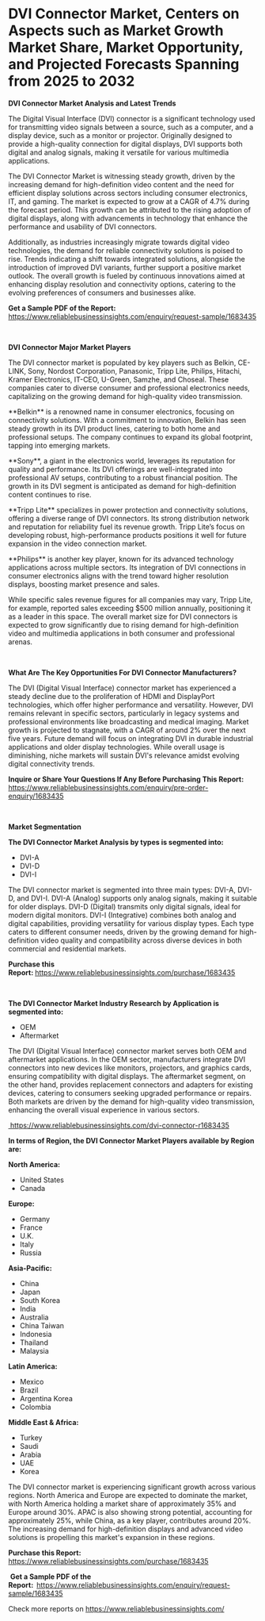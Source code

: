 <p><h1>DVI Connector Market, Centers on Aspects such as Market Growth Market Share, Market Opportunity, and Projected Forecasts Spanning from 2025 to 2032</h1></p><p><strong>DVI Connector Market Analysis and Latest Trends</strong></p>
<p><p>The Digital Visual Interface (DVI) connector is a significant technology used for transmitting video signals between a source, such as a computer, and a display device, such as a monitor or projector. Originally designed to provide a high-quality connection for digital displays, DVI supports both digital and analog signals, making it versatile for various multimedia applications.</p><p>The DVI Connector Market is witnessing steady growth, driven by the increasing demand for high-definition video content and the need for efficient display solutions across sectors including consumer electronics, IT, and gaming. The market is expected to grow at a CAGR of 4.7% during the forecast period. This growth can be attributed to the rising adoption of digital displays, along with advancements in technology that enhance the performance and usability of DVI connectors. </p><p>Additionally, as industries increasingly migrate towards digital video technologies, the demand for reliable connectivity solutions is poised to rise. Trends indicating a shift towards integrated solutions, alongside the introduction of improved DVI variants, further support a positive market outlook. The overall growth is fueled by continuous innovations aimed at enhancing display resolution and connectivity options, catering to the evolving preferences of consumers and businesses alike.</p></p>
<p><strong>Get a Sample PDF of the Report:&nbsp;</strong> <a href="https://www.reliablebusinessinsights.com/enquiry/request-sample/1683435?utm_campaign=2201&utm_medium=2&utm_source=Github&utm_content=ia&utm_term=10022025&utm_id=dvi-connector">https://www.reliablebusinessinsights.com/enquiry/request-sample/1683435</a></p>
<p>&nbsp;</p>
<p><strong>DVI Connector Major Market Players</strong></p>
<p><p>The DVI connector market is populated by key players such as Belkin, CE-LINK, Sony, Nordost Corporation, Panasonic, Tripp Lite, Philips, Hitachi, Kramer Electronics, IT-CEO, U-Green, Samzhe, and Choseal. These companies cater to diverse consumer and professional electronics needs, capitalizing on the growing demand for high-quality video transmission.</p><p>**Belkin** is a renowned name in consumer electronics, focusing on connectivity solutions. With a commitment to innovation, Belkin has seen steady growth in its DVI product lines, catering to both home and professional setups. The company continues to expand its global footprint, tapping into emerging markets.</p><p>**Sony**, a giant in the electronics world, leverages its reputation for quality and performance. Its DVI offerings are well-integrated into professional AV setups, contributing to a robust financial position. The growth in its DVI segment is anticipated as demand for high-definition content continues to rise.</p><p>**Tripp Lite** specializes in power protection and connectivity solutions, offering a diverse range of DVI connectors. Its strong distribution network and reputation for reliability fuel its revenue growth. Tripp Lite’s focus on developing robust, high-performance products positions it well for future expansion in the video connection market.</p><p>**Philips** is another key player, known for its advanced technology applications across multiple sectors. Its integration of DVI connections in consumer electronics aligns with the trend toward higher resolution displays, boosting market presence and sales.</p><p>While specific sales revenue figures for all companies may vary, Tripp Lite, for example, reported sales exceeding $500 million annually, positioning it as a leader in this space. The overall market size for DVI connectors is expected to grow significantly due to rising demand for high-definition video and multimedia applications in both consumer and professional arenas.</p></p>
<p>&nbsp;</p>
<p><strong>What Are The Key Opportunities For DVI Connector Manufacturers?</strong></p>
<p><p>The DVI (Digital Visual Interface) connector market has experienced a steady decline due to the proliferation of HDMI and DisplayPort technologies, which offer higher performance and versatility. However, DVI remains relevant in specific sectors, particularly in legacy systems and professional environments like broadcasting and medical imaging. Market growth is projected to stagnate, with a CAGR of around 2% over the next five years. Future demand will focus on integrating DVI in durable industrial applications and older display technologies. While overall usage is diminishing, niche markets will sustain DVI's relevance amidst evolving digital connectivity trends.</p></p>
<p><strong>Inquire or Share Your Questions If Any Before Purchasing This Report:</strong> <a href="https://www.reliablebusinessinsights.com/enquiry/pre-order-enquiry/1683435?utm_campaign=2201&utm_medium=2&utm_source=Github&utm_content=ia&utm_term=10022025&utm_id=dvi-connector">https://www.reliablebusinessinsights.com/enquiry/pre-order-enquiry/1683435</a></p>
<p>&nbsp;</p>
<p><strong>Market Segmentation</strong></p>
<p><strong>The DVI Connector Market Analysis by types is segmented into:</strong></p>
<p><ul><li>DVI-A</li><li>DVI-D</li><li>DVI-I</li></ul></p>
<p><p>The DVI connector market is segmented into three main types: DVI-A, DVI-D, and DVI-I. DVI-A (Analog) supports only analog signals, making it suitable for older displays. DVI-D (Digital) transmits only digital signals, ideal for modern digital monitors. DVI-I (Integrative) combines both analog and digital capabilities, providing versatility for various display types. Each type caters to different consumer needs, driven by the growing demand for high-definition video quality and compatibility across diverse devices in both commercial and residential markets.</p></p>
<p><strong>Purchase this Report:&nbsp;</strong><a href="https://www.reliablebusinessinsights.com/purchase/1683435?utm_campaign=2201&utm_medium=2&utm_source=Github&utm_content=ia&utm_term=10022025&utm_id=dvi-connector">https://www.reliablebusinessinsights.com/purchase/1683435</a></p>
<p>&nbsp;</p>
<p><strong>The DVI Connector Market Industry Research by Application is segmented into:</strong></p>
<p><ul><li>OEM</li><li>Aftermarket</li></ul></p>
<p><p>The DVI (Digital Visual Interface) connector market serves both OEM and aftermarket applications. In the OEM sector, manufacturers integrate DVI connectors into new devices like monitors, projectors, and graphics cards, ensuring compatibility with digital displays. The aftermarket segment, on the other hand, provides replacement connectors and adapters for existing devices, catering to consumers seeking upgraded performance or repairs. Both markets are driven by the demand for high-quality video transmission, enhancing the overall visual experience in various sectors.</p></p>
<p><a href="https://www.reliablebusinessinsights.com/dvi-connector-r1683435?utm_campaign=2201&utm_medium=2&utm_source=Github&utm_content=ia&utm_term=10022025&utm_id=dvi-connector">&nbsp;https://www.reliablebusinessinsights.com/dvi-connector-r1683435</a></p>
<p><strong>In terms of Region, the DVI Connector Market Players available by Region are:</strong></p>
<p>
    <p> <strong> North America: </strong>
        <ul>
            <li>United States</li>
            <li>Canada</li>
        </ul>
        </p> 
    <p> <strong> Europe: </strong>
        <ul>
            <li>Germany</li>
            <li>France</li>
            <li>U.K.</li>
            <li>Italy</li>
            <li>Russia</li>
        </ul>
        </p> 
    <p> <strong> Asia-Pacific: </strong>
        <ul>
            <li>China</li>
            <li>Japan</li>
            <li>South Korea</li>
            <li>India</li>
            <li>Australia</li>
            <li>China Taiwan</li>
            <li>Indonesia</li>
            <li>Thailand</li>
            <li>Malaysia</li>
        </ul>
        </p> 
    <p> <strong> Latin America: </strong>
        <ul>
            <li>Mexico</li>
            <li>Brazil</li>
            <li>Argentina Korea</li>
            <li>Colombia</li>
        </ul>
        </p> 
    <p> <strong> Middle East & Africa: </strong>
        <ul>
            <li>Turkey</li>
            <li>Saudi</li>
            <li>Arabia</li>
            <li>UAE</li>
            <li>Korea</li>
        </ul>
    </p>
    </p>
<p><p>The DVI connector market is experiencing significant growth across various regions. North America and Europe are expected to dominate the market, with North America holding a market share of approximately 35% and Europe around 30%. APAC is also showing strong potential, accounting for approximately 25%, while China, as a key player, contributes around 20%. The increasing demand for high-definition displays and advanced video solutions is propelling this market's expansion in these regions.</p></p>
<p><strong>Purchase this Report: </strong><a href="https://www.reliablebusinessinsights.com/purchase/1683435?utm_campaign=2201&utm_medium=2&utm_source=Github&utm_content=ia&utm_term=10022025&utm_id=dvi-connector">https://www.reliablebusinessinsights.com/purchase/1683435</a></p>
<p>&nbsp;<strong>Get a Sample PDF of the Report:&nbsp;&nbsp;</strong><a href="https://www.reliablebusinessinsights.com/enquiry/request-sample/1683435?utm_campaign=2201&utm_medium=2&utm_source=Github&utm_content=ia&utm_term=10022025&utm_id=dvi-connector">https://www.reliablebusinessinsights.com/enquiry/request-sample/1683435</a></p>
<p><strong></strong></p>
<p>Check more reports on <a href="https://www.reliablebusinessinsights.com/?utm_campaign=2201&utm_medium=2&utm_source=Github&utm_content=ia&utm_term=10022025&utm_id=dvi-connector">https://www.reliablebusinessinsights.com/</a></p>